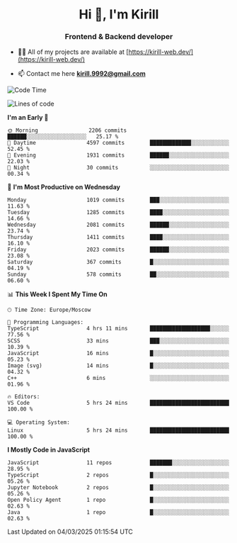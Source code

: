 <h1 align="center">Hi 👋, I'm Kirill</h1>
<h3 align="center">Frontend & Backend developer</h3>

- 👨‍💻 All of my projects are available at [https://kirill-web.dev/](https://kirill-web.dev/)

- 📫 Contact me here **kirill.9992@gmail.com**











<!--START_SECTION:waka-->
![Code Time](http://img.shields.io/badge/Code%20Time-2%2C147%20hrs%202%20mins-blue)

![Lines of code](https://img.shields.io/badge/From%20Hello%20World%20I%27ve%20Written-5.3%20million%20lines%20of%20code-blue)

**I'm an Early 🐤** 

```text
🌞 Morning                2206 commits        ██████░░░░░░░░░░░░░░░░░░░   25.17 % 
🌆 Daytime                4597 commits        █████████████░░░░░░░░░░░░   52.45 % 
🌃 Evening                1931 commits        ██████░░░░░░░░░░░░░░░░░░░   22.03 % 
🌙 Night                  30 commits          ░░░░░░░░░░░░░░░░░░░░░░░░░   00.34 % 
```
📅 **I'm Most Productive on Wednesday** 

```text
Monday                   1019 commits        ███░░░░░░░░░░░░░░░░░░░░░░   11.63 % 
Tuesday                  1285 commits        ████░░░░░░░░░░░░░░░░░░░░░   14.66 % 
Wednesday                2081 commits        ██████░░░░░░░░░░░░░░░░░░░   23.74 % 
Thursday                 1411 commits        ████░░░░░░░░░░░░░░░░░░░░░   16.10 % 
Friday                   2023 commits        ██████░░░░░░░░░░░░░░░░░░░   23.08 % 
Saturday                 367 commits         █░░░░░░░░░░░░░░░░░░░░░░░░   04.19 % 
Sunday                   578 commits         ██░░░░░░░░░░░░░░░░░░░░░░░   06.60 % 
```


📊 **This Week I Spent My Time On** 

```text
🕑︎ Time Zone: Europe/Moscow

💬 Programming Languages: 
TypeScript               4 hrs 11 mins       ███████████████████░░░░░░   77.56 % 
SCSS                     33 mins             ███░░░░░░░░░░░░░░░░░░░░░░   10.39 % 
JavaScript               16 mins             █░░░░░░░░░░░░░░░░░░░░░░░░   05.23 % 
Image (svg)              14 mins             █░░░░░░░░░░░░░░░░░░░░░░░░   04.32 % 
C++                      6 mins              ░░░░░░░░░░░░░░░░░░░░░░░░░   01.96 % 

🔥 Editors: 
VS Code                  5 hrs 24 mins       █████████████████████████   100.00 % 

💻 Operating System: 
Linux                    5 hrs 24 mins       █████████████████████████   100.00 % 
```

**I Mostly Code in JavaScript** 

```text
JavaScript               11 repos            ███████░░░░░░░░░░░░░░░░░░   28.95 % 
TypeScript               2 repos             █░░░░░░░░░░░░░░░░░░░░░░░░   05.26 % 
Jupyter Notebook         2 repos             █░░░░░░░░░░░░░░░░░░░░░░░░   05.26 % 
Open Policy Agent        1 repo              █░░░░░░░░░░░░░░░░░░░░░░░░   02.63 % 
Java                     1 repo              █░░░░░░░░░░░░░░░░░░░░░░░░   02.63 % 
```




 Last Updated on 04/03/2025 01:15:54 UTC
<!--END_SECTION:waka-->
